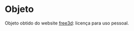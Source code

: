 # Objeto

Objeto obtido do website [free3d](https://free3d.com/3d-model/freddy-krueger-72575.html): licença para uso pessoal.
